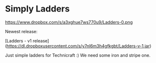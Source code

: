 Simply Ladders
=========

https://www.dropbox.com/s/a3xghue7ws770u9/Ladders-0.png

Newest release:

[Ladders - v1 release] (https://dl.dropboxusercontent.com/s/y7nl6m3h4gfkgbt/Ladders-v-1.jar)



Just simple ladders for Technicraft :) We need some iron and stripe one.
